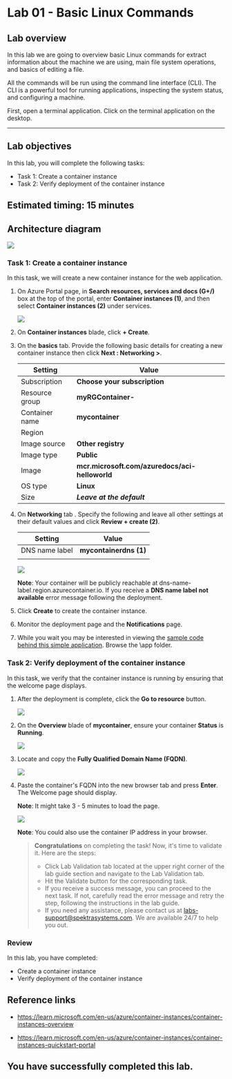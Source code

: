 # Lab 01 - Basic Linux Commands

## Lab overview

In this lab we are going to overview basic Linux commands for extract information about the machine we are using, main file system operations, and basics of editing a file.

All the commands will be run using the command line interface (CLI). The CLI is a powerful tool for running applications, inspecting the system status, and configuring a machine.

First, open a terminal application. Click on the terminal application on the desktop.

----------------------------------------------------
## Lab objectives

In this lab, you will complete the following tasks:

+ Task 1: Create a container instance
+ Task 2: Verify deployment of the container instance

## Estimated timing: 15 minutes

## Architecture diagram

![](../images/az900lab03.PNG) 

### Task 1: Create a container instance

In this task, we will create a new container instance for the web application. 

1. On Azure Portal page, in **Search resources, services and docs (G+/)** box at the top of the portal, enter **Container instances (1)**, and then select **Container instances (2)** under services.

   ![](../images/lab3-image1.png)
   
1. On **Container instances** blade, click **+ Create**. 

1. On the **basics** tab. Provide the following basic details for creating a new container instance then click **Next : Networking >**.

	| Setting| Value|
	|----|----|
	| Subscription | **Choose your subscription** |
	| Resource group | **myRGContainer-<inject key="DeploymentID" enableCopy="false" />** |
	| Container name| **mycontainer**|
	| Region | **<inject key="Region" enableCopy="false"/>** |
	| Image source| **Other registry**|
	| Image type| **Public**|
	| Image| **mcr.microsoft.com/azuredocs/aci-helloworld**|
	| OS type| **Linux** |
	| Size| ***Leave at the default***|

	
1. On **Networking** tab . Specify the following and leave all other settings at their default values and click **Review + create (2)**.

    | Setting| Value|
    |--|--|
    | DNS name label| **mycontainerdns<inject key="DeploymentID" enableCopy="false" /> (1)** |
    |||

    ![](../images/lab3-image2.png)
   
	**Note**: Your container will be publicly reachable at dns-name-label.region.azurecontainer.io. If you receive a **DNS name label not available** error message following the deployment.

1. Click **Create** to create the container instance. 

1. Monitor the deployment page and the **Notifications** page. 

1. While you wait you may be interested in viewing the [sample code behind this simple application](https://github.com/Azure-Samples/aci-helloworld). Browse the \app folder. 

### Task 2: Verify deployment of the container instance

In this task, we verify that the container instance is running by ensuring that the welcome page displays.

1. After the deployment is complete, click the **Go to resource** button.

   ![](../images/lab3-image3.png)

1. On the **Overview** blade of **mycontainer**, ensure your container **Status** is **Running**.

    ![](../images/lab3-image6.png)

1. Locate and copy the **Fully Qualified Domain Name (FQDN)**.

    ![](../images/lab3-image4.png)

1. Paste the container's FQDN into the new browser tab and press **Enter**. The Welcome page should display.

   **Note**: It might take 3 - 5 minutes to load the page.
 
   ![](../images/lab3-image5.png)
	
   **Note**: You could also use the container IP address in your browser.

   <validation step="f87beab3-3bb6-467e-839f-c821f172a4b8" />
   
    > **Congratulations** on completing the task! Now, it's time to validate it. Here are the steps:
    > - Click Lab Validation tab located at the upper right corner of the lab guide section and navigate to the Lab Validation tab.
    > - Hit the Validate button for the corresponding task.
    > - If you receive a success message, you can proceed to the next task. If not, carefully read the error message and retry the step, following the instructions in the lab guide.
    > - If you need any assistance, please contact us at labs-support@spektrasystems.com. We are available 24/7 to help you out.
    
### Review
In this lab, you have completed:
- Create a container instance
- Verify deployment of the container instance

## Reference links

- https://learn.microsoft.com/en-us/azure/container-instances/container-instances-overview

- https://learn.microsoft.com/en-us/azure/container-instances/container-instances-quickstart-portal
  
## You have successfully completed this lab.

